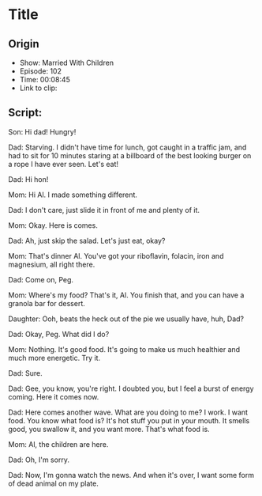 # Title
## Origin
- Show: Married With Children
- Episode: 102
- Time: 00:08:45
- Link to clip: 

## Script:
Son: Hi dad! Hungry!

Dad: Starving. I didn't have time for lunch, got caught in a traffic jam, and had to sit for 10 minutes staring at a billboard of the best looking burger on a rope I have ever seen. Let's eat!

Dad: Hi hon!

Mom: Hi Al. I made something different.

Dad: I don't care, just slide it in front of me and plenty of it.

Mom: Okay. Here is comes.

Dad: Ah, just skip the salad. Let's just eat, okay?

Mom: That's dinner Al. You've got your  riboflavin, folacin, iron and magnesium, all right there.

Dad: Come on, Peg.

Mom: Where's my food? That's it, Al. You finish that, and you can have a granola bar for dessert.

Daughter: Ooh, beats the heck out of the pie we usually have, huh, Dad?

Dad: Okay, Peg. What did I do?

Mom: Nothing. It's good food. It's going to make us much healthier and much more energetic. Try it.

Dad: Sure.

Dad: Gee, you know, you're right. I doubted you, but I feel a burst of energy coming. Here it comes now.

Dad: Here comes another wave. What are you doing to me? I work. I want food. You know what food is? It's hot stuff you put in your mouth. It smells good, you swallow it, and you want more.
That's what food is.

Mom: Al, the children are here.

Dad: Oh, I'm sorry.

Dad: Now, I'm gonna watch the news. And when it's over, I want some form of dead animal on my plate.
